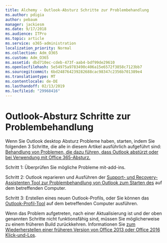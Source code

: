 ```yaml
---
title: Alchemy - Outlook-Absturz Schritte zur Problembehandlung
ms.author: pdigia
author: pebaum
manager: jackiesm
ms.date: 9/17/2018
ms.audience: ITPro
ms.topic: article
ms.service: o365-administration
localization_priority: Normal
ms.collection: Adm_O365
ms.custom: Adm_O365
ms.assetid: dbd710ec-cdeb-473f-aab4-bdf99de29610
ms.openlocfilehash: 5e54975a9783490c406a15e6572f3858c7123bb7
ms.sourcegitcommit: 6bd248764239282688cac98347c2356b701389e4
ms.translationtype: MT
ms.contentlocale: de-DE
ms.lasthandoff: 02/13/2019
ms.locfileid: "29968416"
---
```

# <a name="outlook-crash-troubleshooting-steps"></a>Outlook-Absturz Schritte zur Problembehandlung

Wenn Sie Outlook desktop Absturz Probleme haben, starten, indem Sie folgenden 3 Schritte, die alle in diesem Artikel ausführlich aufgeführt sind: [Behandlung von Problemen, die dazu führen, dass Outlook abstürzt oder bei Verwendung mit Office 365-Absturz.](https://support.microsoft.com/help/2413813/how-to-troubleshoot-issues-that-cause-outlook-to-crash-or-hang-when-us)
  
Schritt 1: Überprüfen Sie mögliche Probleme mit-add-ins.
  
Schritt 2: Outlook reparieren und Ausführen der [Support- und Recovery-Assistenten Tool zur Problembehandlung von Outlook zum Starten des](https://aka.ms/SaRA-OutlookWontStart) auf dem betreffenden Computer. 
  
Schritt 3: Erstellen eines neuen Outlook-Profils, oder Sie können das [Outlook-Profil-Tool](https://aka.ms/SaRA-OutlookSetupProfile) auf dem betreffenden Computer ausführen. 
  
Wenn das Problem aufgetreten, nach einer Aktualisierung ist und der oben genannten Schritte nicht funktionsfähig sind, müssen Sie möglicherweise zu einem früheren Build zurückkehren. Informationen Sie [zum Wiederherstellen einer früheren Version von Office 2013 oder Office 2016 Klick-und-Los](https://support.microsoft.com/help/2770432).
  


